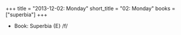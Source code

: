 +++
title = "2013-12-02: Monday"
short_title = "02: Monday"
books = ["superbia"]
+++


* Book: Superbia {E} /f/
